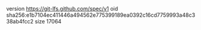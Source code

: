 version https://git-lfs.github.com/spec/v1
oid sha256:e1b7104ec411446a494562e775399189ea0392c16cd7759993a48c338ab4fcc2
size 17064
